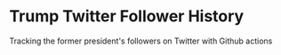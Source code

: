 # Trump Twitter Follower History
Tracking the former president's followers on Twitter with Github actions
